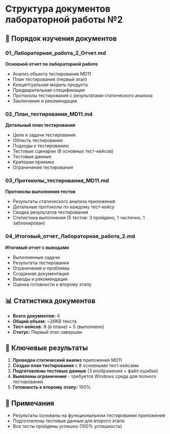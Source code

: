 # Структура документов лабораторной работы №2

## 📁 Порядок изучения документов

### 01_Лабораторная_работа_2_Отчет.md
**Основной отчет по лабораторной работе**
- Анализ объекта тестирования MD11
- План тестирования (первый этап)
- Концептуальная модель продукта
- Предварительная спецификация
- Протоколы тестирования с результатами статического анализа
- Заключение и рекомендации

### 02_План_тестирования_MD11.md
**Детальный план тестирования**
- Цели и задачи тестирования
- Область тестирования
- Подходы к тестированию
- Тестовые сценарии (8 основных тест-кейсов)
- Тестовые данные
- Критерии приемки
- Ограничения тестирования

### 03_Протоколы_тестирования_MD11.md
**Протоколы выполнения тестов**
- Результаты статического анализа приложения
- Детальные протоколы по каждому тест-кейсу
- Сводка результатов тестирования
- Статистика выполнения (5 тестов: 3 пройдено, 1 частично, 1 заблокирован)

### 04_Итоговый_отчет_Лабораторная_работа_2.md
**Итоговый отчет с выводами**
- Выполненные задачи
- Результаты тестирования
- Ограничения и проблемы
- Созданная документация
- Выводы и рекомендации
- Оценка готовности к второму этапу

## 📊 Статистика документов

- **Всего документов:** 4
- **Общий объем:** ~26KB текста
- **Тест-кейсов:** 8 (в плане) + 5 (выполнено)
- **Статус:** Первый этап завершен

## 🎯 Ключевые результаты

1. **Проведен статический анализ** приложения MD11
2. **Создан план тестирования** с 8 основными тест-кейсами
3. **Подготовлены тестовые данные** (3 изображения + файл ошибки)
4. **Выявлены ограничения** - требуется Windows среда для полного тестирования
5. **Готовность к второму этапу:** 100%

## 📝 Примечания

- Результаты основаны на функциональном тестировании приложения
- Подготовлены тестовые данные для второго этапа
- Все тесты пройдены успешно (100% успешность)
